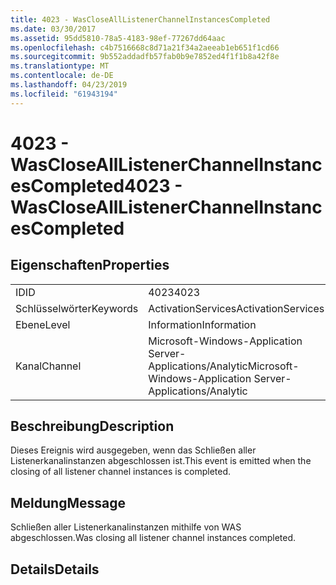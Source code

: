 ```yaml
---
title: 4023 - WasCloseAllListenerChannelInstancesCompleted
ms.date: 03/30/2017
ms.assetid: 95dd5810-78a5-4183-98ef-77267dd64aac
ms.openlocfilehash: c4b7516668c8d71a21f34a2aeeab1eb651f1cd66
ms.sourcegitcommit: 9b552addadfb57fab0b9e7852ed4f1f1b8a42f8e
ms.translationtype: MT
ms.contentlocale: de-DE
ms.lasthandoff: 04/23/2019
ms.locfileid: "61943194"
---
```

# <a name="4023---wasclosealllistenerchannelinstancescompleted"></a><span data-ttu-id="52dd7-102">4023 - WasCloseAllListenerChannelInstancesCompleted</span><span class="sxs-lookup"><span data-stu-id="52dd7-102">4023 - WasCloseAllListenerChannelInstancesCompleted</span></span>
## <a name="properties"></a><span data-ttu-id="52dd7-103">Eigenschaften</span><span class="sxs-lookup"><span data-stu-id="52dd7-103">Properties</span></span>  
  
|||  
|-|-|  
|<span data-ttu-id="52dd7-104">ID</span><span class="sxs-lookup"><span data-stu-id="52dd7-104">ID</span></span>|<span data-ttu-id="52dd7-105">4023</span><span class="sxs-lookup"><span data-stu-id="52dd7-105">4023</span></span>|  
|<span data-ttu-id="52dd7-106">Schlüsselwörter</span><span class="sxs-lookup"><span data-stu-id="52dd7-106">Keywords</span></span>|<span data-ttu-id="52dd7-107">ActivationServices</span><span class="sxs-lookup"><span data-stu-id="52dd7-107">ActivationServices</span></span>|  
|<span data-ttu-id="52dd7-108">Ebene</span><span class="sxs-lookup"><span data-stu-id="52dd7-108">Level</span></span>|<span data-ttu-id="52dd7-109">Information</span><span class="sxs-lookup"><span data-stu-id="52dd7-109">Information</span></span>|  
|<span data-ttu-id="52dd7-110">Kanal</span><span class="sxs-lookup"><span data-stu-id="52dd7-110">Channel</span></span>|<span data-ttu-id="52dd7-111">Microsoft-Windows-Application Server-Applications/Analytic</span><span class="sxs-lookup"><span data-stu-id="52dd7-111">Microsoft-Windows-Application Server-Applications/Analytic</span></span>|  
  
## <a name="description"></a><span data-ttu-id="52dd7-112">Beschreibung</span><span class="sxs-lookup"><span data-stu-id="52dd7-112">Description</span></span>  
 <span data-ttu-id="52dd7-113">Dieses Ereignis wird ausgegeben, wenn das Schließen aller Listenerkanalinstanzen abgeschlossen ist.</span><span class="sxs-lookup"><span data-stu-id="52dd7-113">This event is emitted when the closing of all listener channel instances is  completed.</span></span>  
  
## <a name="message"></a><span data-ttu-id="52dd7-114">Meldung</span><span class="sxs-lookup"><span data-stu-id="52dd7-114">Message</span></span>  
 <span data-ttu-id="52dd7-115">Schließen aller Listenerkanalinstanzen mithilfe von WAS abgeschlossen.</span><span class="sxs-lookup"><span data-stu-id="52dd7-115">Was closing all listener channel instances completed.</span></span>  
  
## <a name="details"></a><span data-ttu-id="52dd7-116">Details</span><span class="sxs-lookup"><span data-stu-id="52dd7-116">Details</span></span>

